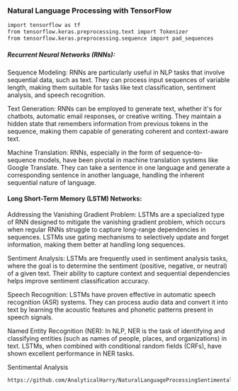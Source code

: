 ### Natural Language Processing with TensorFlow

```bash
import tensorflow as tf
from tensorflow.keras.preprocessing.text import Tokenizer
from tensorflow.keras.preprocessing.sequence import pad_sequences
```

##### Recurrent Neural Networks (RNNs):

Sequence Modeling: RNNs are particularly useful in NLP tasks that involve sequential data, such as text. They can process input sequences of variable length, making them suitable for tasks like text classification, sentiment analysis, and speech recognition.

Text Generation: RNNs can be employed to generate text, whether it's for chatbots, automatic email responses, or creative writing. They maintain a hidden state that remembers information from previous tokens in the sequence, making them capable of generating coherent and context-aware text.

Machine Translation: RNNs, especially in the form of sequence-to-sequence models, have been pivotal in machine translation systems like Google Translate. They can take a sentence in one language and generate a corresponding sentence in another language, handling the inherent sequential nature of language.

#### Long Short-Term Memory (LSTM) Networks:

Addressing the Vanishing Gradient Problem: LSTMs are a specialized type of RNN designed to mitigate the vanishing gradient problem, which occurs when regular RNNs struggle to capture long-range dependencies in sequences. LSTMs use gating mechanisms to selectively update and forget information, making them better at handling long sequences.

Sentiment Analysis: LSTMs are frequently used in sentiment analysis tasks, where the goal is to determine the sentiment (positive, negative, or neutral) of a given text. Their ability to capture context and sequential dependencies helps improve sentiment classification accuracy.

Speech Recognition: LSTMs have proven effective in automatic speech recognition (ASR) systems. They can process audio data and convert it into text by learning the acoustic features and phonetic patterns present in speech signals.

Named Entity Recognition (NER): In NLP, NER is the task of identifying and classifying entities (such as names of people, places, and organizations) in text. LSTMs, when combined with conditional random fields (CRFs), have shown excellent performance in NER tasks.

Sentimental Analysis
```
https://github.com/AnalyticalHarry/NaturalLanguageProcessingSentimentalAnalysis
```
